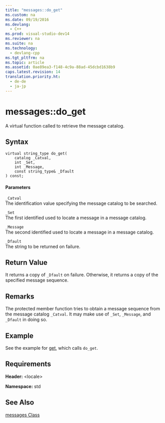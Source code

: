 ```yaml
---
title: "messages::do_get"
ms.custom: na
ms.date: 09/19/2016
ms.devlang: 
  - C++
ms.prod: visual-studio-dev14
ms.reviewer: na
ms.suite: na
ms.technology: 
  - devlang-cpp
ms.tgt_pltfrm: na
ms.topic: article
ms.assetid: 0ae89ea3-f148-4c9a-88ad-45dcbd1638b9
caps.latest.revision: 14
translation.priority.ht: 
  - de-de
  - ja-jp
---
```

# messages::do_get
A virtual function called to retrieve the message catalog.  
  
## Syntax  
  
```  
virtual string_type do_get(  
    catalog _Catval,   
    int _Set,   
    int _Message,  
    const string_type& _Dfault  
) const;  
```  
  
#### Parameters  
 `_Catval`  
 The identification value specifying the message catalog to be searched.  
  
 `_Set`  
 The first identified used to locate a message in a message catalog.  
  
 `_Message`  
 The second identified used to locate a message in a message catalog.  
  
 `_Dfault`  
 The string to be returned on failure.  
  
## Return Value  
 It returns a copy of `_Dfault` on failure. Otherwise, it returns a copy of the specified message sequence.  
  
## Remarks  
 The protected member function tries to obtain a message sequence from the message catalog `_Catval`. It may make use of `_Set`, `_Message`, and `_Dfault` in doing so.  
  
## Example  
 See the example for [get](../vs140/messages--get.md), which calls `do_get`.  
  
## Requirements  
 **Header:** <locale\>  
  
 **Namespace:** std  
  
## See Also  
 [messages Class](../vs140/messages-Class.md)